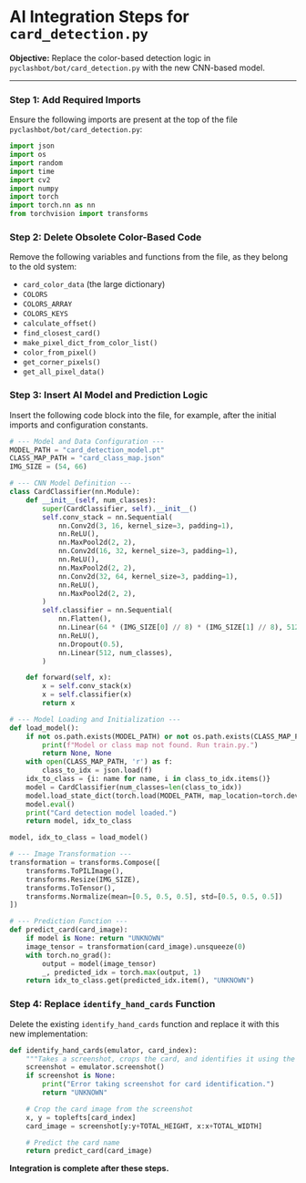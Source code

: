 # AI Integration Steps for `card_detection.py`

**Objective:** Replace the color-based detection logic in `pyclashbot/bot/card_detection.py` with the new CNN-based model.

---

### Step 1: Add Required Imports

Ensure the following imports are present at the top of the file `pyclashbot/bot/card_detection.py`:

```python
import json
import os
import random
import time
import cv2
import numpy
import torch
import torch.nn as nn
from torchvision import transforms
```

### Step 2: Delete Obsolete Color-Based Code

Remove the following variables and functions from the file, as they belong to the old system:

-   `card_color_data` (the large dictionary)
-   `COLORS`
-   `COLORS_ARRAY`
-   `COLORS_KEYS`
-   `calculate_offset()`
-   `find_closest_card()`
-   `make_pixel_dict_from_color_list()`
-   `color_from_pixel()`
-   `get_corner_pixels()`
-   `get_all_pixel_data()`

### Step 3: Insert AI Model and Prediction Logic

Insert the following code block into the file, for example, after the initial imports and configuration constants.

```python
# --- Model and Data Configuration ---
MODEL_PATH = "card_detection_model.pt"
CLASS_MAP_PATH = "card_class_map.json"
IMG_SIZE = (54, 66)

# --- CNN Model Definition ---
class CardClassifier(nn.Module):
    def __init__(self, num_classes):
        super(CardClassifier, self).__init__()
        self.conv_stack = nn.Sequential(
            nn.Conv2d(3, 16, kernel_size=3, padding=1),
            nn.ReLU(),
            nn.MaxPool2d(2, 2),
            nn.Conv2d(16, 32, kernel_size=3, padding=1),
            nn.ReLU(),
            nn.MaxPool2d(2, 2),
            nn.Conv2d(32, 64, kernel_size=3, padding=1),
            nn.ReLU(),
            nn.MaxPool2d(2, 2),
        )
        self.classifier = nn.Sequential(
            nn.Flatten(),
            nn.Linear(64 * (IMG_SIZE[0] // 8) * (IMG_SIZE[1] // 8), 512),
            nn.ReLU(),
            nn.Dropout(0.5),
            nn.Linear(512, num_classes),
        )

    def forward(self, x):
        x = self.conv_stack(x)
        x = self.classifier(x)
        return x

# --- Model Loading and Initialization ---
def load_model():
    if not os.path.exists(MODEL_PATH) or not os.path.exists(CLASS_MAP_PATH):
        print(f"Model or class map not found. Run train.py.")
        return None, None
    with open(CLASS_MAP_PATH, 'r') as f:
        class_to_idx = json.load(f)
    idx_to_class = {i: name for name, i in class_to_idx.items()}
    model = CardClassifier(num_classes=len(class_to_idx))
    model.load_state_dict(torch.load(MODEL_PATH, map_location=torch.device('cpu')))
    model.eval()
    print("Card detection model loaded.")
    return model, idx_to_class

model, idx_to_class = load_model()

# --- Image Transformation ---
transformation = transforms.Compose([
    transforms.ToPILImage(),
    transforms.Resize(IMG_SIZE),
    transforms.ToTensor(),
    transforms.Normalize(mean=[0.5, 0.5, 0.5], std=[0.5, 0.5, 0.5])
])

# --- Prediction Function ---
def predict_card(card_image):
    if model is None: return "UNKNOWN"
    image_tensor = transformation(card_image).unsqueeze(0)
    with torch.no_grad():
        output = model(image_tensor)
        _, predicted_idx = torch.max(output, 1)
    return idx_to_class.get(predicted_idx.item(), "UNKNOWN")
```

### Step 4: Replace `identify_hand_cards` Function

Delete the existing `identify_hand_cards` function and replace it with this new implementation:

```python
def identify_hand_cards(emulator, card_index):
    """Takes a screenshot, crops the card, and identifies it using the CNN model."""
    screenshot = emulator.screenshot()
    if screenshot is None:
        print("Error taking screenshot for card identification.")
        return "UNKNOWN"

    # Crop the card image from the screenshot
    x, y = toplefts[card_index]
    card_image = screenshot[y:y+TOTAL_HEIGHT, x:x+TOTAL_WIDTH]

    # Predict the card name
    return predict_card(card_image)
```

**Integration is complete after these steps.**
